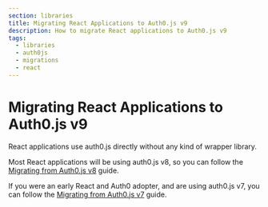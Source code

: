 ```yaml
---
section: libraries
title: Migrating React Applications to Auth0.js v9
description: How to migrate React applications to Auth0.js v9
tags:
  - libraries
  - auth0js
  - migrations
  - react
---
```

# Migrating React Applications to Auth0.js v9

React applications use auth0.js directly without any kind of wrapper library.

Most React applications will be using auth0.js v8, so you can follow the [Migrating from Auth0.js v8](/libraries/auth0js/v9/migration-v8-v9) guide.

If you were an early React and Auth0 adopter, and are using auth0.js v7, you can follow the [Migrating from Auth0.js v7](/libraries/auth0js/v9/migration-v7-v9) guide.
